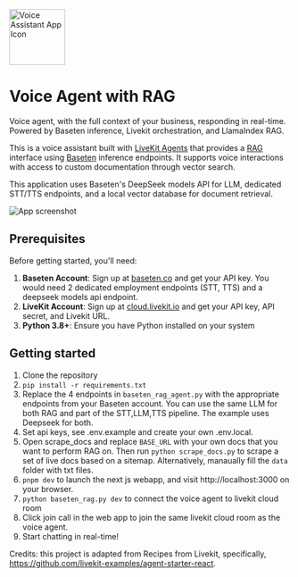 <img src="./.github/assets/app-icon.png" alt="Voice Assistant App Icon" width="100" height="100">

# Voice Agent with RAG

Voice agent, with the full context of your business, responding in real-time. Powered by Baseten inference, Livekit orchestration, and LlamaIndex RAG.

This is a voice assistant built with [LiveKit Agents](https://docs.livekit.io/agents) that provides a [RAG](https://aws.amazon.com/what-is/retrieval-augmented-generation/) interface using [Baseten](https://baseten.co) inference endpoints. It supports voice interactions with access to custom documentation through vector search. 

This application uses Baseten's DeepSeek models API for LLM, dedicated STT/TTS endpoints, and a local vector database for document retrieval. 

![App screenshot](/.github/assets/frontend-screenshot.jpeg)

## Prerequisites

Before getting started, you'll need:

1. **Baseten Account**: Sign up at [baseten.co](https://baseten.co) and get your API key. You would need 2 dedicated employment endpoints (STT, TTS) and a deepseek models api endpoint.
2. **LiveKit Account**: Sign up at [cloud.livekit.io](https://cloud.livekit.io) and get your API key, API secret, and Livekit URL.
3. **Python 3.8+**: Ensure you have Python installed on your system

## Getting started

1. Clone the repository
2. `pip install -r requirements.txt`
3. Replace the 4 endpoints in `baseten_rag_agent.py` with the appropriate endpoints from your Baseten account. You can use the same LLM for both RAG and part of the STT,LLM,TTS pipeline. The example uses Deepseek for both.
4. Set api keys, see .env.example and create your own .env.local.
5. Open scrape_docs and replace `BASE_URL` with your own docs that you want to perform RAG on. Then run `python scrape_docs.py` to scrape a set of live docs based on a sitemap. Alternatively, manaually fill the `data` folder with txt files.
6. `pnpm dev` to launch the next js webapp, and visit http://localhost:3000 on your browser.
7. `python baseten_rag.py dev` to connect the voice agent to livekit cloud room
7. Click join call in the web app to join the same livekit cloud room as the voice agent.
8. Start chatting in real-time!

Credits: this project is adapted from Recipes from Livekit, specifically, https://github.com/livekit-examples/agent-starter-react.
